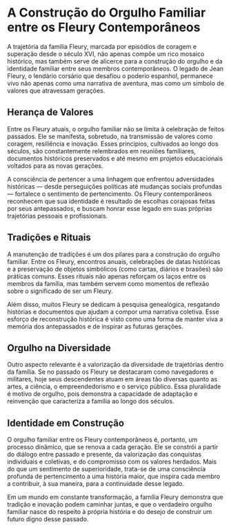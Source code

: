 # A Construção do Orgulho Familiar entre os Fleury Contemporâneos

A trajetória da família Fleury, marcada por episódios de coragem e superação desde o século XVI, não apenas compõe um rico mosaico histórico, mas também serve de alicerce para a construção do orgulho e da identidade familiar entre seus membros contemporâneos. O legado de Jean Fleury, o lendário corsário que desafiou o poderio espanhol, permanece vivo não apenas como uma narrativa de aventura, mas como um símbolo de valores que atravessam gerações.

## Herança de Valores

Entre os Fleury atuais, o orgulho familiar não se limita à celebração de feitos passados. Ele se manifesta, sobretudo, na transmissão de valores como coragem, resiliência e inovação. Esses princípios, cultivados ao longo dos séculos, são constantemente relembrados em reuniões familiares, documentos históricos preservados e até mesmo em projetos educacionais voltados para as novas gerações.

A consciência de pertencer a uma linhagem que enfrentou adversidades históricas — desde perseguições políticas até mudanças sociais profundas — fortalece o sentimento de pertencimento. Os Fleury contemporâneos reconhecem que sua identidade é resultado de escolhas corajosas feitas por seus antepassados, e buscam honrar esse legado em suas próprias trajetórias pessoais e profissionais.

## Tradições e Rituais

A manutenção de tradições é um dos pilares para a construção do orgulho familiar. Entre os Fleury, encontros anuais, celebrações de datas históricas e a preservação de objetos simbólicos (como cartas, diários e brasões) são práticas comuns. Esses rituais não apenas reforçam os laços entre os membros da família, mas também servem como momentos de reflexão sobre o significado de ser um Fleury.

Além disso, muitos Fleury se dedicam à pesquisa genealógica, resgatando histórias e documentos que ajudam a compor uma narrativa coletiva. Esse esforço de reconstrução histórica é visto como uma forma de manter viva a memória dos antepassados e de inspirar as futuras gerações.

## Orgulho na Diversidade

Outro aspecto relevante é a valorização da diversidade de trajetórias dentro da família. Se no passado os Fleury se destacaram como navegadores e militares, hoje seus descendentes atuam em áreas tão diversas quanto as artes, a ciência, o empreendedorismo e o serviço público. Essa pluralidade é motivo de orgulho, pois demonstra a capacidade de adaptação e reinvenção que caracteriza a família ao longo dos séculos.

## Identidade em Construção

O orgulho familiar entre os Fleury contemporâneos é, portanto, um processo dinâmico, que se renova a cada geração. Ele se constrói a partir do diálogo entre passado e presente, da valorização das conquistas individuais e coletivas, e do compromisso com os valores herdados. Mais do que um sentimento de superioridade, trata-se de uma consciência profunda de pertencimento a uma história maior, que inspira cada membro a contribuir, à sua maneira, para a continuidade desse legado.

Em um mundo em constante transformação, a família Fleury demonstra que tradição e inovação podem caminhar juntas, e que o verdadeiro orgulho familiar nasce do respeito à própria história e do desejo de construir um futuro digno desse passado.